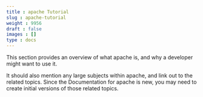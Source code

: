 ```yaml
---
title : apache Tutorial
slug : apache-tutorial
weight : 9956
draft : false
images : []
type : docs
---
```


This section provides an overview of what apache is, and why a developer might want to use it.

It should also mention any large subjects within apache, and link out to the related topics.  Since the Documentation for apache is new, you may need to create initial versions of those related topics.

